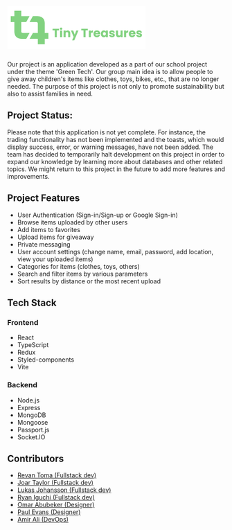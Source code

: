 # ![Logo](./backend//public//photos/logo-1.png)

Our project is an application developed as a part of our school project under the theme 'Green Tech'. Our group main idea is to allow people to give away children's items like clothes, toys, bikes, etc., that are no longer needed. The purpose of this project is not only to promote sustainability but also to assist families in need.

## Project Status:

Please note that this application is not yet complete. For instance, the trading functionality has not been implemented and the toasts, which would display success, error, or warning messages, have not been added. The team has decided to temporarily halt development on this project in order to expand our knowledge by learning more about databases and other related topics. We might return to this project in the future to add more features and improvements.

## Project Features

- User Authentication (Sign-in/Sign-up or Google Sign-in)
- Browse items uploaded by other users
- Add items to favorites
- Upload items for giveaway
- Private messaging
- User account settings (change name, email, password, add location, view your uploaded items)
- Categories for items (clothes, toys, others)
- Search and filter items by various parameters
- Sort results by distance or the most recent upload

## Tech Stack

### Frontend

- React
- TypeScript
- Redux
- Styled-components
- Vite

### Backend

- Node.js
- Express
- MongoDB
- Mongoose
- Passport.js
- Socket.IO

## Contributors

- [Revan Toma (Fullstack dev)](https://github.com/RevanToma)
- [Joar Taylor (Fullstack dev)](https://github.com/JoarTaylor)
- [Lukas Johansson (Fullstack dev)](https://github.com/LukuxDev)
- [Ryan Iguchi (Fullstack dev)](https://github.com/Ryiguchi)
- [Omar Abubeker (Designer)](https://github.com/omarabubeker)
- [Paul Evans (Designer)](https://github.com/PaulEvans78)
- [Amir Ali (DevOps)](https://github.com/amirali108)
